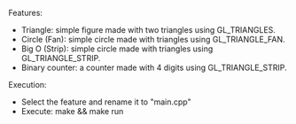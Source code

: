 Features:

- Triangle: simple figure made with two triangles using GL_TRIANGLES.
- Circle (Fan): simple circle made with triangles using GL_TRIANGLE_FAN.
- Big O (Strip): simple circle made with triangles using GL_TRIANGLE_STRIP.
- Binary counter: a counter made with 4 digits using GL_TRIANGLE_STRIP.

Execution:

- Select the feature and rename it to "main.cpp"
- Execute: make && make run

